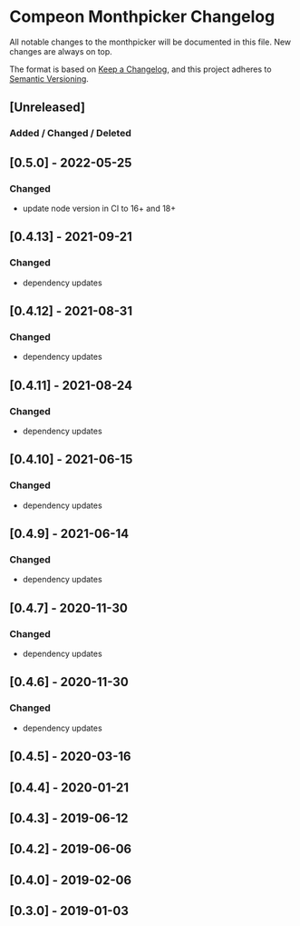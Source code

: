 # Compeon Monthpicker Changelog

All notable changes to the monthpicker will be documented in this file. New changes are always on top.

The format is based on [Keep a Changelog](https://keepachangelog.com/en/1.0.0/),
and this project adheres to [Semantic Versioning](https://semver.org/spec/v2.0.0.html).

## [Unreleased]
### Added / Changed / Deleted

## [0.5.0] - 2022-05-25
### Changed
- update node version in CI to 16+ and 18+

## [0.4.13] - 2021-09-21
### Changed
- dependency updates

## [0.4.12] - 2021-08-31
### Changed
- dependency updates

## [0.4.11] - 2021-08-24
### Changed
- dependency updates

## [0.4.10] - 2021-06-15
### Changed
- dependency updates

## [0.4.9] - 2021-06-14
### Changed
- dependency updates

## [0.4.7] - 2020-11-30
### Changed
- dependency updates

## [0.4.6] - 2020-11-30
### Changed
- dependency updates

## [0.4.5] - 2020-03-16
## [0.4.4] - 2020-01-21
## [0.4.3] - 2019-06-12
## [0.4.2] - 2019-06-06
## [0.4.0] - 2019-02-06
## [0.3.0] - 2019-01-03
